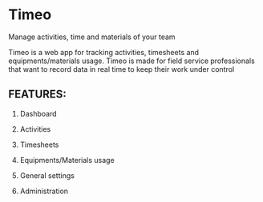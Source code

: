 # Timeo
Manage activities, time and materials of your team

Timeo is a web app for tracking activities, timesheets and equipments/materials usage. Timeo is made for field service professionals that want to record data in real time to keep their work under control

## FEATURES:

1. Dashboard

2. Activities

3. Timesheets

4. Equipments/Materials usage

5. General settings

6. Administration

